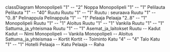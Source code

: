 classDiagram
    Monopolipeli "1" -- "2" Noppa
    Monopolipeli "1" -- "1" Pelilauta
    Pelilauta "1" -- "40" Ruutu
    Ruutu "1" -- "1" Ruutu : seuraava
    Ruutu "1" -- "0..8" Pelinappula
    Pelinappula "1" -- "1" Pelaaja
    Pelaaja "2..8" -- "1" Monopolipeli
    Ruutu "1" -- "1" Aloitus
    Ruutu "1" -- "1" Vankila
    Ruutu "1" -- "1" Sattuma_ja_yhteismaa
    Ruutu "1" -- "1" Asemat_ja_laitokset
    Ruutu  --  Kadut
    Kadut -- Nimi
    Monopolipeli -- Vankila
    Monopolipeli -- Aloitus
    Sattuma_ja_yhteismaa -- Kortit
    Kortit -- Toiminto
    Katu "4" -- "4" Talo
    Katu "1" -- "1" Hotelli
    Pelaaja -- Katu
    Pelaaja -- Raha
